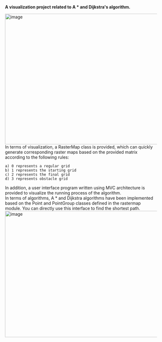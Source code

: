 **A visualization project related to A * and Dijkstra's algorithm.**      

<img width="752" height="432" alt="image" src="https://github.com/user-attachments/assets/14f957eb-e68c-4b6f-99f4-4cdeccd46ed2" />    
In terms of visualization, a RasterMap class is provided, which can quickly generate corresponding raster maps based on the provided matrix according to the following rules:        

    a) 0 represents a regular grid     
    b) 1 represents the starting grid     
    c) 2 represents the final grid     
    d) 3 represents obstacle grid     
    
In addition, a user interface program written using MVC architecture is provided to visualize the running process of the algorithm.    
In terms of algorithms, A * and Dijkstra algorithms have been implemented based on the Point and PointGroup classes defined in the rastermap module. You can directly use this interface to find the shortest path.
<img width="777" height="418" alt="image" src="https://github.com/user-attachments/assets/f5516cb9-30a6-4f95-b375-8905cdbdb66e" />     




